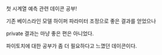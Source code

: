 첫 시계열 예측 관련 데이콘 공부!

기존 베이스라인 모델 하이퍼 파라미터 조정으로 좋은 결과를 얻었으나

private 결과는 마냥 좋은 편은 아니었다.

파이토치에 대한 공부가 좀 더 필요하다고 느꼈던 데이콘이다.
